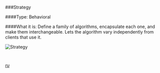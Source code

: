 ###Strategy

####Type: Behavioral

####What it is:
Define a family of algorithms, encapsulate each one, and make them interchangeable. Lets the algorithm vary independently from clients that use it.

![Strategy]

```php



```
_[ru][Ru Strategy]_

[Strategy]: https://github.com/olegre/DesignPatterns/blob/master/~images/Strategy.png
[Ru Strategy]: https://github.com/olegre/DesignPatterns/blob/master/~images/ru/Strategy.png
